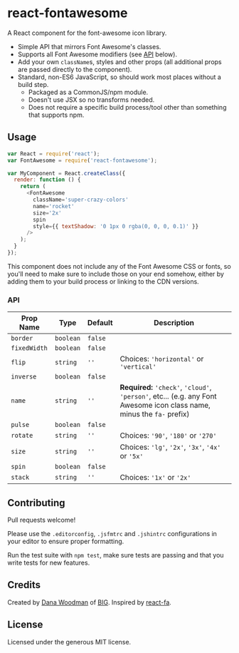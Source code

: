# react-fontawesome

A React component for the font-awesome icon library.

- Simple API that mirrors Font Awesome's classes.
- Supports all Font Awesome modifiers (see [API](#API) below).
- Add your own `className`s, styles and other props (all additional props are passed directly to the component).
- Standard, non-ES6 JavaScript, so should work most places without a build step.
    - Packaged as a CommonJS/npm module.
    - Doesn't use JSX so no transforms needed.
    - Does not require a specific build process/tool other than something that supports npm.


## Usage

```js
var React = require('react');
var FontAwesome = require('react-fontawesome');

var MyComponent = React.createClass({
  render: function () {
    return (
      <FontAwesome
        className='super-crazy-colors'
        name='rocket'
        size='2x'
        spin
        style={{ textShadow: '0 1px 0 rgba(0, 0, 0, 0.1)' }}
      />
    );
  }
});
```

This component does not include any of the Font Awesome CSS or fonts, so you'll need to make sure to include those on your end somehow, either by adding them to your build process or linking to the CDN versions.

### API

| Prop Name     | Type        | Default | Description |
|---------------|-------------|---------|-------------|
| `border`      | `boolean`   | `false` |             |
| `fixedWidth`  | `boolean`   | `false` |             |
| `flip`        | `string`    | `''`    | Choices: `'horizontal'` or `'vertical'` |
| `inverse`     | `boolean`   | `false` |             |
| `name`        | `string`    | `''`    | **Required:** `'check'`, `'cloud'`, `'person'`, etc... (e.g. any Font Awesome icon class name, minus the `fa-` prefix) |
| `pulse`       | `boolean`   | `false` |             |
| `rotate`      | `string`    | `''`    | Choices: `'90'`, `'180'` or `'270'` |
| `size`        | `string`    | `''`    | Choices: `'lg'`, `'2x'`, `'3x'`, `'4x'` or `'5x'` |
| `spin`        | `boolean`   | `false` |             |
| `stack`       | `string`    | `''`    | Choices: `'1x'` or `'2x'` |


## Contributing

Pull requests welcome! 

Please use the `.editorconfig`, `.jsfmtrc` and `.jshintrc` configurations in your editor to ensure proper formatting.

Run the test suite with `npm test`, make sure tests are passing and that you write tests for new features.


## Credits

Created by [Dana Woodman](http://danawoodman.com) of [BIG](http://builtbybig.com). Inspired by [react-fa](https://github.com/andreypopp/react-fa).


## License

Licensed under the generous MIT license.
